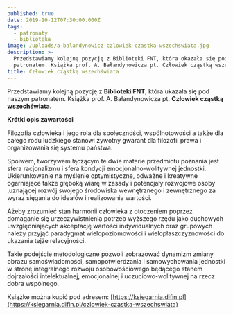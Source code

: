 ```yaml
---
published: true
date: 2019-10-12T07:30:00.000Z
tags:
  - patronaty
  - biblioteka
image: /uploads/a-balandynowicz-czlowiek-czastka-wszechswiata.jpg
description: >-
  Przedstawiamy kolejną pozycję z Biblioteki FNT, która okazała się pod naszym
  patronatem. Książka prof. A. Bałandynowicza pt. Człowiek cząstką wszechświata.
title: Człowiek cząstką wszechświata
---
```


Przedstawiamy kolejną pozycję z __Biblioteki FNT__, która ukazała się pod naszym patronatem. Książka prof. A. Bałandynowicza pt. **Człowiek cząstką wszechświata.**


**Krótki opis zawartości**

Filozofia człowieka i jego rola dla społeczności, wspólnotowości a także dla całego rodu ludzkiego stanowi żywotny gwarant dla filozofii prawa i organizowania się systemu państwa. 

Spoiwem, tworzywem łączącym te dwie materie przedmiotu poznania jest sfera racjonalizmu i sfera kondycji emocjonalno-wolitywnej jednostki. Ukierunkowanie na myślenie optymistyczne, odważne i kreatywne ogarniające także głęboką wiarę w zasady i potencjały rozwojowe osoby ,uznającej rozwój swojego środowiska wewnętrznego i zewnętrznego za wyraz sięgania do ideałów i realizowania wartości. 

Ażeby zrozumieć stan harmonii człowieka z otoczeniem poprzez domaganie się urzeczywistnienia potrzeb wyższego rzędu jako duchowych uwzględniających akceptację wartości indywidualnych oraz grupowych należy przyjąć paradygmat wielopoziomowości i wielopłaszczyznowości do ukazania tejże relacyjności. 

Takie podejście metodologiczne pozwoli zobrazować dynamizm zmiany obrazu samoświadomości, samopotwierdzania i samowychowania jednostki w stronę integralnego rozwoju osobowościowego będącego stanem dojrzałości intelektualnej, emocjonalnej i uczuciowo-wolitywnej na rzecz dobra wspólnego.

Książke można kupić pod adresem: [https://ksiegarnia.difin.pl](https://ksiegarnia.difin.pl/czlowiek-czastka-wszechswiata)
